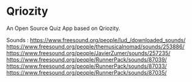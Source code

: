 # Qriozity
An Open Source Quiz App based on Qriozity.


Sounds : https://www.freesound.org/people/lud_/downloaded_sounds/
https://www.freesound.org/people/themusicalnomad/sounds/253886/
https://www.freesound.org/people/JavierZumer/sounds/257235/
https://www.freesound.org/people/RunnerPack/sounds/87039/
https://www.freesound.org/people/RunnerPack/sounds/87033/
https://www.freesound.org/people/RunnerPack/sounds/87035/